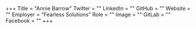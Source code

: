 +++
Title = "Annie Barrow"
Twitter = ""
LinkedIn = ""
GitHub = ""
Website = ""
Employer = "Fearless Solutions"
Role = ""
Image = ""
GitLab = ""
Facebook = ""
+++
